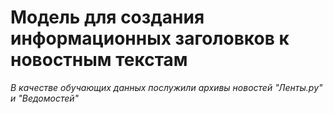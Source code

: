 # Модель для создания информационных заголовков к новостным текстам
*В качестве обучающих данных послужили архивы новостей "Ленты.ру" и "Ведомостей"*
